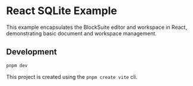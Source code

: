 # React SQLite Example

This example encapsulates the BlockSuite editor and workspace in React, demonstrating basic document and workspace management.

## Development

```sh
pnpm dev
```

This project is created using the `pnpm create vite` cli.
